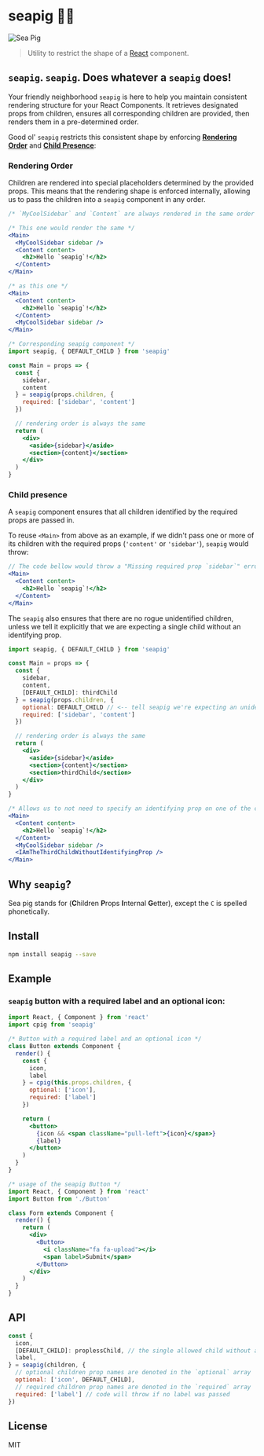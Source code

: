 # seapig 🌊🐷

![Sea Pig](https://media.giphy.com/media/X2C5xcQLdVGda/giphy.gif)

> Utility to restrict the shape of a [React](http://facebook.github.io/react/index.html) component.

## `seapig`. `seapig`. Does whatever a `seapig` does!

Your friendly neighborhood `seapig` is here to help you maintain consistent rendering structure for your React Components. It retrieves designated props from children, ensures all corresponding children are provided, then renders them in a pre-determined order.

Good ol' `seapig` restricts this consistent shape by enforcing [**Rendering Order**](#RenderingOrder) and [**Child Presence**](#ChildPresence):

### <a name="RenderingOrder">Rendering Order</a>

Children are rendered into special placeholders determined by the provided props. This means that the rendering shape is enforced internally, allowing us to pass the children into a `seapig` component in any order.

```jsx
/* `MyCoolSidebar` and `Content` are always rendered in the same order no matter what order they are passed in */

/* This one would render the same */
<Main>
  <MyCoolSidebar sidebar />
  <Content content>
    <h2>Hello `seapig`!</h2>
  </Content>
</Main>

/* as this one */
<Main>
  <Content content>
    <h2>Hello `seapig`!</h2>
  </Content>
  <MyCoolSidebar sidebar />
</Main>

/* Corresponding seapig component */
import seapig, { DEFAULT_CHILD } from 'seapig'

const Main = props => {
  const {
    sidebar,
    content
  } = seapig(props.children, {
    required: ['sidebar', 'content']
  })

  // rendering order is always the same
  return (
    <div>
      <aside>{sidebar}</aside>
      <section>{content}</section>
    </div>
  )
}
```

### <a name="ChildPresence">Child presence</a>

A `seapig` component ensures that all children identified by the required props are passed in.

To reuse `<Main>` from above as an example, if we didn't pass one or more of its children with the required props (`'content'` or `'sidebar'`), `seapig` would throw:

```jsx
// The code bellow would throw a "Missing required prop `sidebar`" error
<Main>
  <Content content>
    <h2>Hello `seapig`!</h2>
  </Content>
</Main>
```

The `seapig` also ensures that there are no rogue unidentified children, unless we tell it explicitly that we are expecting a single child without an identifying prop.

```jsx
import seapig, { DEFAULT_CHILD } from 'seapig'

const Main = props => {
  const {
    sidebar,
    content,
    [DEFAULT_CHILD]: thirdChild
  } = seapig(props.children, {
    optional: DEFAULT_CHILD // <-- tell seapig we're expecting an unidentified child
    required: ['sidebar', 'content']
  })

  // rendering order is always the same
  return (
    <div>
      <aside>{sidebar}</aside>
      <section>{content}</section>
      <section>thirdChild</section>
    </div>
  )
}

/* Allows us to not need to specify an identifying prop on one of the children */
<Main>
  <Content content>
    <h2>Hello `seapig`!</h2>
  </Content>
  <MyCoolSidebar sidebar />
  <IAmTheThirdChildWithoutIdentifyingProp />
</Main>
```

## Why `seapig`?

Sea pig stands for (**C**hildren **P**rops **I**nternal **G**etter), except the `C` is spelled phonetically.

## Install

```bash
npm install seapig --save
```

## Example

### `seapig` button with a required label and an optional icon:

```jsx
import React, { Component } from 'react'
import cpig from 'seapig'

/* Button with a required label and an optional icon */
class Button extends Component {
  render() {
    const {
      icon,
      label
    } = cpig(this.props.children, {
      optional: ['icon'],
      required: ['label']
    })

    return (
      <button>
        {icon && <span className="pull-left">{icon}</span>}
        {label}
      </button>
    )
  }
}

/* usage of the seapig Button */
import React, { Component } from 'react'
import Button from './Button'

class Form extends Component {
  render() {
    return (
      <div>
        <Button>
          <i className="fa fa-upload"></i>
          <span label>Submit</span>
        </Button>
      </div>
    )
  }
}
```

## API

```js
const {
  icon,
  [DEFAULT_CHILD]: proplessChild, // the single allowed child without any props to get
  label,
} = seapig(children, {
  // optional children prop names are denoted in the `optional` array
  optional: ['icon', DEFAULT_CHILD],
  // required children prop names are denoted in the `required` array
  required: ['label'] // code will throw if no label was passed
})
```

## License

MIT
